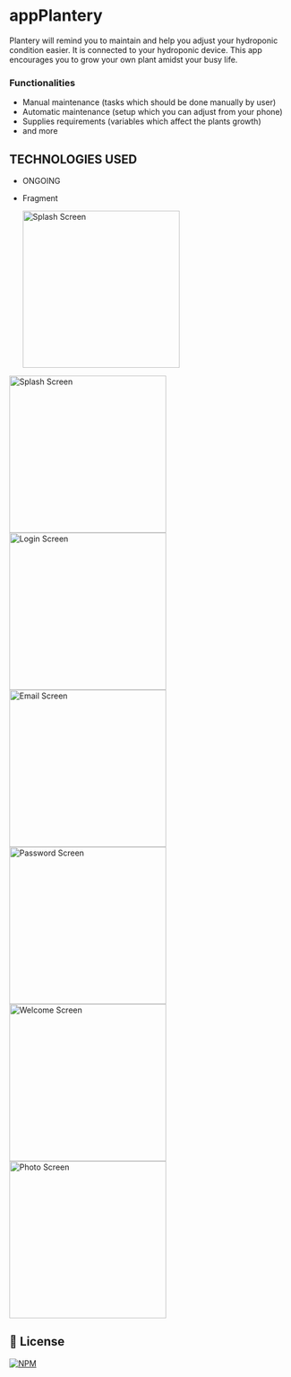 # appPlantery
Plantery will remind you to maintain and help you adjust your hydroponic condition easier. It is connected to your hydroponic device. This app encourages you to grow your own plant amidst your busy life.

### Functionalities
- Manual maintenance (tasks which should be done manually by user)
- Automatic maintenance (setup which you can adjust from your phone)
- Supplies requirements (variables which affect the plants growth)
- and more

## TECHNOLOGIES USED
- ONGOING
- Fragment

  <p align="light">
    <img aling="right" alt="Splash Screen" src="./planteryGIF.gif" width="280px" />
  </p>

<div aling="light">
  <img aling="right" alt="Splash Screen" src="./Screenshot_SplashScreen.png" width="280px"/>
  <img aling="right" alt="Login Screen" src="./Screenshot_Login.png" width="280px"/>
  <img aling="right" alt="Email Screen" src="./Screenshot_NewUser_Email.png" width="280px"/>
  <img aling="right" alt="Password Screen" src="./Screenshot_Password.png" width="280px"/>
  <img aling="right" alt="Welcome Screen" src="./Screenshot_Welcome.png" width="280px"/>
  <img aling="right" alt="Photo Screen" src="./Screenshot_UploadPhoto.png" width="280px"/> 
</div>

## 📜 License
[![NPM](https://img.shields.io/github/license/JhonatanNeves/appCaixa)](https://github.com/JhonatanNeves/appCaixa/blob/master/LICENCE)
